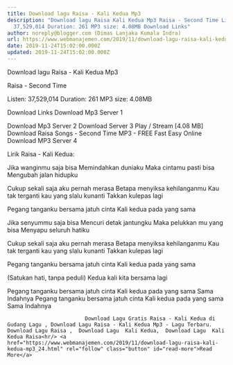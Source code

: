 ```yaml
---
title: Download lagu Raisa - Kali Kedua Mp3
description: "Download lagu Raisa Kali Kedua Mp3 Raisa - Second Time Listen:
  37,529,014 Duration: 261 MP3 size: 4.08MB Download Links"
author: noreply@blogger.com (Dimas Lanjaka Kumala Indra)
url: https://www.webmanajemen.com/2019/11/download-lagu-raisa-kali-kedua-mp3_24.html
date: 2019-11-24T15:02:00.000Z
updated: 2019-11-24T15:02:00.000Z
---
```


Download lagu Raisa - Kali Kedua Mp3

  Raisa - Second Time 

  Listen: 37,529,014 
  Duration: 261 
  MP3 size: 4.08MB 

  Download Links 
  Download Mp3 Server 1 

  Download Mp3 Server 2 
  Download Server 3 
  Play / Stream [4.08 MB] Download Raisa Songs - Second Time MP3 - FREE Fast Easy Online 
  Download MP3 Server 4 


                             
Lirik Raisa - Kali Kedua:
                             
Jika wanginmu saja bisa
  Memindahkan duniaku
  Maka cintamu pasti bisa
  Mengubah jalan hidupku
  
  Cukup sekali saja aku pernah merasa
  Betapa menyiksa kehilanganmu
  Kau tak terganti kau yang slalu kunanti
  Takkan kulepas lagi
  
  Pegang tanganku bersama jatuh cinta
  Kali kedua pada yang sama
  
  Jika senyummu saja bisa
  Mencuri detak jantungku
  Maka pelukkan mu yang bisa
  Menyapu seluruh hatiku
  
  Cukup sekali saja aku pernah merasa
  Betapa menyiksa kehilanganmu
  Kau tak terganti kau yang slalu kunanti
  Takkan kulepas lagi
  
  Pegang tanganku bersama jatuh cinta
  Kali kedua pada yang sama
  
  (Satukan hati, tanpa peduli)
  Kedua kali kita bersama lagi
  
  Pegang tanganku bersama jatuh cinta
  Kali kedua pada yang sama
  Sama Indahnya
  Pegang tanganku bersama jatuh cinta
  Kali kedua pada yang sama
  Sama Indahnya                                 
                                 
                             Download Lagu Gratis Raisa - Kali Kedua di Gudang Lagu , Download Lagu Raisa - Kali Kedua Mp3 - Lagu Terbaru.                                                         Download Lagu Raisa ,  Download Lagu  Kali Kedua,  Download Lagu  Kali Kedua Raisa<hr/> <a href="https://www.webmanajemen.com/2019/11/download-lagu-raisa-kali-kedua-mp3_24.html" rel="follow" class="button" id="read-more">Read More</a>